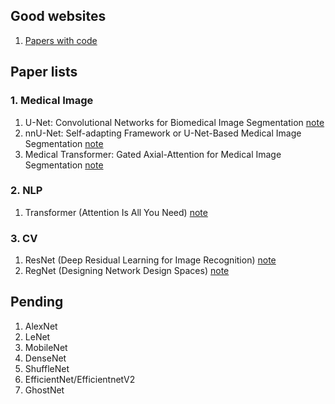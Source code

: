 ## Good websites
1. [Papers with code](https://paperswithcode.com/)
## Paper lists
### 1. Medical Image
1. U-Net: Convolutional Networks for Biomedical Image Segmentation [note](https://github.com/ruiyangqin2016/paper_review/blob/main/image_segmentation/UNet.md)
2. nnU-Net: Self-adapting Framework or U-Net-Based Medical Image Segmentation [note](https://github.com/ruiyangqin2016/paper_review/blob/main/image_segmentation/nnU-Net.md)
3. Medical Transformer: Gated Axial-Attention for Medical Image Segmentation [note](https://github.com/ruiyangqin2016/paper_review/blob/main/MICCAI/gated_axial.md)
### 2. NLP
1. Transformer (Attention Is All You Need) [note](https://github.com/ruiyangqin2016/paper_review/blob/main/image_segmentation/Transformer.md)
### 3. CV
1. ResNet (Deep Residual Learning for Image Recognition) [note](https://github.com/ruiyangqin2016/paper_review/blob/main/CNN/ResNet.md)
2. RegNet (Designing Network Design Spaces) [note](https://github.com/ruiyangqin2016/paper_review/blob/main/CNN/RegNet.md)

## Pending
1. AlexNet
2. LeNet
3. MobileNet
4. DenseNet
5. ShuffleNet
6. EfficientNet/EfficientnetV2
7. GhostNet
